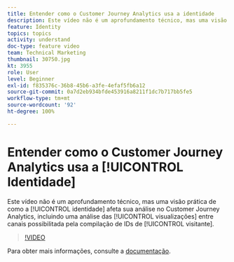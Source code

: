 ```yaml
---
title: Entender como o Customer Journey Analytics usa a identidade
description: Este vídeo não é um aprofundamento técnico, mas uma visão prática de como a identidade afeta sua análise no Adobe Customer Journey Analytics, incluindo uma análise das visualizações entre canais possibilitada pela compilação de IDs de visitantes.
feature: Identity
topics: topics
activity: understand
doc-type: feature video
team: Technical Marketing
thumbnail: 30750.jpg
kt: 3955
role: User
level: Beginner
exl-id: f835376c-36b8-45b6-a3fe-4efaf5fb6a12
source-git-commit: 0a7d2eb934bfde453916a8211f1dc7b717bb5fe5
workflow-type: tm+mt
source-wordcount: '92'
ht-degree: 100%

---
```


# Entender como o Customer Journey Analytics usa a [!UICONTROL Identidade]

Este vídeo não é um aprofundamento técnico, mas uma visão prática de como a [!UICONTROL identidade] afeta sua análise no Customer Journey Analytics, incluindo uma análise das [!UICONTROL visualizações] entre canais possibilitada pela compilação de IDs de [!UICONTROL visitante].

>[!VIDEO](https://video.tv.adobe.com/v/30750/?learn=on&quality=12)

Para obter mais informações, consulte a [documentação](https://experienceleague.adobe.com/docs/analytics-platform/using/cja-landing.html?lang=pt-BR).
